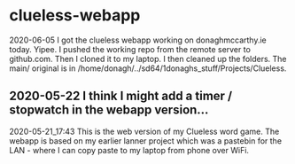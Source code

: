 # clueless-webapp

2020-06-05
I got the clueless webapp working on donaghmccarthy.ie today. Yipee.
I pushed the working repo from the remote server to github.com.
Then I cloned it to my laptop. I then cleaned up the folders. The main/ original is in /home/donagh/../sd64/1donaghs_stuff/Projects/Clueless.



2020-05-22 
I think I might add a timer / stopwatch in the webapp version... 
-----
2020-05-21_17:43 
This is the web version of my Clueless word game.
The webapp is based on my earlier lanner project which was a pastebin for the LAN - where I can copy paste to my laptop from phone over WiFi.





